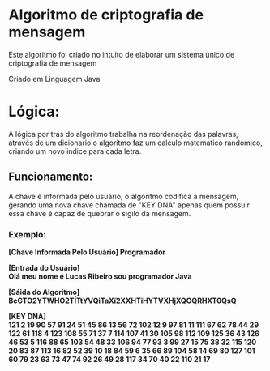# Algoritmo de criptografia de mensagem

Este algoritmo foi criado no intuito de elaborar um sistema único de criptografia de mensagem

Criado em Linguagem Java

<h1>Lógica: </h1>
A lógica por trás do algoritmo trabalha na reordenação das palavras, através de um dicionario
o algoritmo faz um calculo matematico randomico, criando um novo indice para cada letra.

<h2>Funcionamento: </h2>
A chave é informada pelo usuário, o algoritmo codifica a mensagem, gerando uma nova chave chamada de "KEY DNA" apenas quem possuir essa chave é capaz de quebrar o sigilo da mensagem.

<h3>Exemplo: </h3>
<b>[Chave Informada Pelo Usuário]
Programador
</b><br>
  
<b>[Entrada do Usuário]<br>Olá meu nome é Lucas Ribeiro sou programador Java</b><br>

<b>[Sáida do Algoritmo]<br>BcGTO2YTWHO2TÍTtYVQiTaXï2XXHTiHYTVXHjXQOQRHXT0QsQ<b><br>

<b>[KEY DNA]</b> <br>
121 2 19 90 57 91 24 51 45 86 13 56 72 102 12 9 97 81 11 111
67 62 78 44 29 122 61 118 4 123 108 55 71 37 7 114 107 41 30 105
98 112 109 125 36 43 126 46 53 5 116 88 65 103 54 48 33 106 94 77
93 3 99 27 15 75 38 32 115 120 20 83 87 113 16 82 52 39 10 18
84 59 6 35 66 89 104 58 14 69 80 127 101 60 79 23 63 73 47 74
92 26 49 28 117 34 70 40 22 110 21 17 
